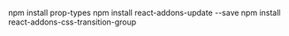   npm install prop-types
  npm install react-addons-update --save
  npm install react-addons-css-transition-group
